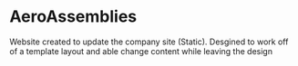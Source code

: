 # AeroAssemblies

Website created to update the company site (Static).   Desgined to work off of a template layout and able change content while leaving the design 
